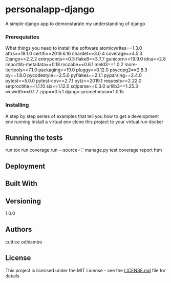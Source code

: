 # personalapp-django
A simple django app to demonstarate my understanding of django


### Prerequisites

What things you need to install the software 
atomicwrites==1.3.0
attrs==19.1.0
certifi==2019.6.16
chardet==3.0.4
coverage==4.5.3
Django==2.2.2
entrypoints==0.3
flake8==3.7.7
gunicorn==19.9.0
idna==2.8
importlib-metadata==0.18
mccabe==0.6.1
meld3==1.0.2
more-itertools==7.1.0
packaging==19.0
pluggy==0.12.0
psycopg2==2.8.3
py==1.8.0
pycodestyle==2.5.0
pyflakes==2.1.1
pyparsing==2.4.0
pytest==5.0.0
pytest-cov==2.7.1
pytz==2019.1
requests==2.22.0
setproctitle==1.1.10
six==1.12.0
sqlparse==0.3.0
urllib3==1.25.3
wcwidth==0.1.7
zipp==0.5.1
django-prometheus==1.0.15

### Installing

A step by step series of examples that tell you how to get a development env running
install a virtual env
clone this project to your virtual
run docker 

## Running the tests
run tox
run coverage run --source='.' manage.py test
coverage report htm

## Deployment


## Built With


## Versioning
1.0.0
## Authors
cuttice odhiambo

## License

This project is licensed under the MIT License - see the [LICENSE.md](LICENSE.md) file for details
